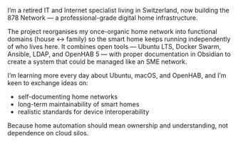 I’m a retired IT and Internet specialist living in Switzerland, now building the 878 Network — a professional-grade digital home infrastructure.

The project reorganises my once-organic home network into functional domains (house ↔ family) so the smart home keeps running independently of who lives here.
It combines open tools — Ubuntu LTS, Docker Swarm, Ansible, LDAP, and OpenHAB 5 — with proper documentation in Obsidian to create a system that could be managed like an SME network.

I’m learning more every day about Ubuntu, macOS, and OpenHAB, and I’m keen to exchange ideas on:
-	self-documenting home networks
- long-term maintainability of smart homes
-	realistic standards for device interoperability

Because home automation should mean ownership and understanding, not dependence on cloud silos.

